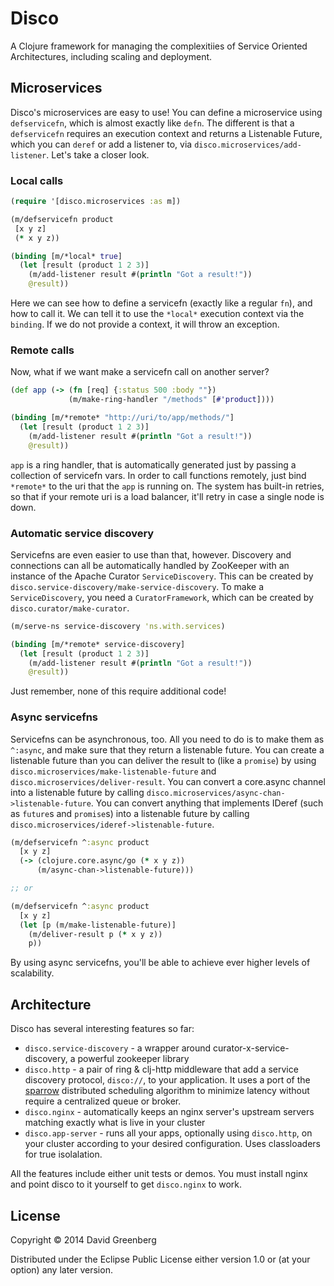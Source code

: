 # Disco

A Clojure framework for managing the complexitiies of Service Oriented Architectures, including scaling and deployment.

## Microservices

Disco's microservices are easy to use! You can define a microservice using `defservicefn`, which is almost
exactly like `defn`. The different is that a `defservicefn` requires an execution context and returns a
Listenable Future, which you can `deref` or add a listener to, via `disco.microservices/add-listener`. Let's
take a closer look.

### Local calls

```clojure
(require '[disco.microservices :as m])

(m/defservicefn product
 [x y z]
 (* x y z))

(binding [m/*local* true]
  (let [result (product 1 2 3)]
    (m/add-listener result #(println "Got a result!"))
    @result))
```

Here we can see how to define a servicefn (exactly like a regular `fn`), and how to call it. We can
tell it to use the `*local*` execution context via the `binding`. If we do not provide a context, it
will throw an exception.

### Remote calls

Now, what if we want make a servicefn call on another server?

```clojure
(def app (-> (fn [req] {:status 500 :body ""})
             (m/make-ring-handler "/methods" [#'product])))

(binding [m/*remote* "http://uri/to/app/methods/"]
  (let [result (product 1 2 3)]
    (m/add-listener result #(println "Got a result!"))
    @result))
```

`app` is a ring handler, that is automatically generated just by passing a collection of servicefn vars.
In order to call functions remotely, just bind `*remote*` to the uri that the `app` is running on. The
system has built-in retries, so that if your remote uri is a load balancer, it'll retry in case a single
node is down.

### Automatic service discovery

Servicefns are even easier to use than that, however. Discovery and connections can all be automatically handled
by ZooKeeper
with an instance of the Apache Curator `ServiceDiscovery`. This can be created by `disco.service-discovery/make-service-discovery`.
To make a `ServiceDiscovery`, you need a `CuratorFramework`, which can be created by
`disco.curator/make-curator`.

```clojure
(m/serve-ns service-discovery 'ns.with.services)

(binding [m/*remote* service-discovery]
  (let [result (product 1 2 3)]
    (m/add-listener result #(println "Got a result!"))
    @result))
```

Just remember, none of this require additional code!

### Async servicefns

Servicefns can be asynchronous, too. All you need to do is to make them as `^:async`, and make
sure that they return a listenable future. You can create a listenable future than you can deliver
the result to (like a `promise`) by using `disco.microservices/make-listenable-future` and
`disco.microservices/deliver-result`. You can convert a core.async channel into a listenable
future by calling `disco.microservices/async-chan->listenable-future`. You can convert anything
that implements IDeref (such as `future`s and `promise`s) into a listenable future by
calling `disco.microservices/ideref->listenable-future`.

```clojure
(m/defservicefn ^:async product
  [x y z]
  (-> (clojure.core.async/go (* x y z))
      (m/async-chan->listenable-future)))

;; or

(m/defservicefn ^:async product
  [x y z]
  (let [p (m/make-listenable-future)]
    (m/deliver-result p (* x y z))
    p))
```

By using async servicefns, you'll be able to achieve ever higher levels of scalability.

## Architecture

Disco has several interesting features so far:

* `disco.service-discovery` - a wrapper around curator-x-service-discovery, a powerful zookeeper library
* `disco.http` - a pair of ring & clj-http middleware that add a service discovery protocol, `disco://`, to your application. It uses a port of the [sparrow](http://people.csail.mit.edu/matei/papers/2013/sosp_sparrow.pdf) distributed scheduling algorithm to minimize latency without require a centralized queue or broker.
* `disco.nginx` - automatically keeps an nginx server's upstream servers matching exactly what is live in your cluster
* `disco.app-server` - runs all your apps, optionally using `disco.http`, on your cluster according to your desired configuration. Uses classloaders for true isolalation.


All the features include either unit tests or demos. You must install nginx and point disco to it yourself to get `disco.nginx` to work.


## License

Copyright © 2014 David Greenberg

Distributed under the Eclipse Public License either version 1.0 or (at
your option) any later version.
